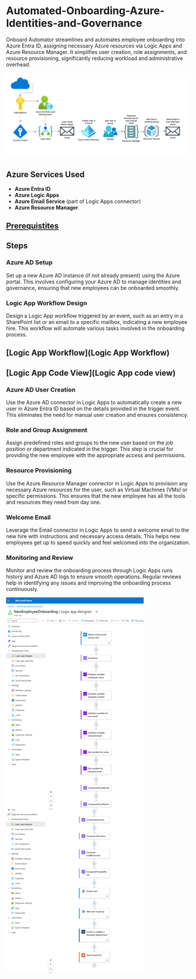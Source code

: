 # Automated-Onboarding-Azure-Identities-and-Governance
Onboard Automator streamlines and automates employee onboarding into Azure Entra ID, assigning necessary Azure resources via Logic Apps and Azure Resource Manager. It simplifies user creation, role assignments, and resource provisioning, significantly reducing workload and administrative overhead.

![flow graph](Automatordesign.png)

## Azure Services Used
- **Azure Entra ID**
- **Azure Logic Apps**
- **Azure Email Service** (part of Logic Apps connector)
- **Azure Resource Manager**

## [Prerequistites](Prerequisites)

## Steps

### Azure AD Setup
Set up a new Azure AD instance (if not already present) using the Azure portal. This involves configuring your Azure AD to manage identities and governance, ensuring that new employees can be onboarded smoothly.

### Logic App Workflow Design
Design a Logic App workflow triggered by an event, such as an entry in a SharePoint list or an email to a specific mailbox, indicating a new employee hire. This workflow will automate various tasks involved in the onboarding process.

## [Logic App Workflow](Logic App Workflow)
## [Logic App Code View](Logic App code view)

### Azure AD User Creation
Use the Azure AD connector in Logic Apps to automatically create a new user in Azure Entra ID based on the details provided in the trigger event. This eliminates the need for manual user creation and ensures consistency.

### Role and Group Assignment
Assign predefined roles and groups to the new user based on the job position or department indicated in the trigger. This step is crucial for providing the new employee with the appropriate access and permissions.

### Resource Provisioning
Use the Azure Resource Manager connector in Logic Apps to provision any necessary Azure resources for the user, such as Virtual Machines (VMs) or specific permissions. This ensures that the new employee has all the tools and resources they need from day one.

### Welcome Email
Leverage the Email connector in Logic Apps to send a welcome email to the new hire with instructions and necessary access details. This helps new employees get up to speed quickly and feel welcomed into the organization.

### Monitoring and Review
Monitor and review the onboarding process through Logic Apps runs history and Azure AD logs to ensure smooth operations. Regular reviews help in identifying any issues and improving the onboarding process continuously.

![workflow](designermerged.png)

